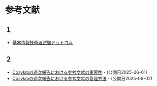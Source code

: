 # 参考文献

## １

- [基本情報技術者試験ドットコム](https://www.fe-siken.com)

## ２

- [Cosylabの週次報告における参考文献の重要性](https://example.com/cosylab/weekly-report/importance-of-references) - (公開日2025-06-01)
- [Cosylabの週次報告における参考文献の管理方法](https://example.com/cosylab/weekly-report/reference-management) - (公開日2025-06-02)
